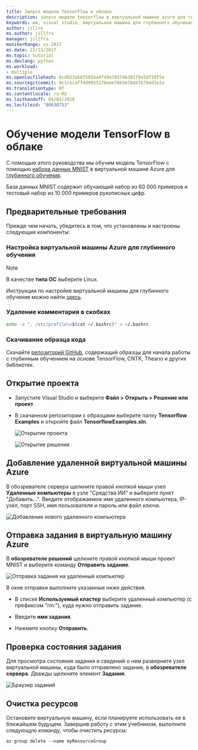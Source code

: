 ```yaml
---
title: Запуск модели TensorFlow в облаке
description: запуск модели tensorflow в виртуальной машине azure для глубинного обучения
keywords: ии, visual studio, виртуальная машина для глубинного обучения
author: jillre
ms.author: jillfra
manager: jillfra
monikerRange: vs-2017
ms.date: 11/13/2017
ms.topic: tutorial
ms.devlang: python
ms.workload:
- multiple
ms.openlocfilehash: 6cd833a687591ba4f49e785746381f9a5d738f5e
ms.sourcegitcommit: 9c1cecaff4d9955276eee7865b78d47679dd1e2a
ms.translationtype: HT
ms.contentlocale: ru-RU
ms.lasthandoff: 04/03/2020
ms.locfileid: "80638753"
---
```

# <a name="train-a-tensorflow-model-in-the-cloud"></a>Обучение модели TensorFlow в облаке

С помощью этого руководства мы обучим модель TensorFlow с помощью [набора данных MNIST](http://yann.lecun.com/exdb/mnist/) в виртуальной машине Azure для [глубинного обучения](/azure/machine-learning/data-science-virtual-machine/deep-learning-dsvm-overview).

База данных MNIST содержит обучающий набор из 60 000 примеров и тестовый набор из 10 000 примеров рукописных цифр.

## <a name="prerequisites"></a>Предварительные требования
Прежде чем начать, убедитесь в том, что установлены и настроены следующие компоненты:

### <a name="setup-azure-deep-learning-virtual-machine"></a>Настройка виртуальной машины Azure для глубинного обучения

> [!NOTE]
> В качестве **типа ОС** выберите Linux.

Инструкции по настройке виртуальной машины для глубинного обучения можно найти [здесь](/azure/machine-learning/data-science-virtual-machine/provision-deep-learning-dsvm).

### <a name="remove-comment-in-parens"></a>Удаление комментария в скобках

```bash
echo -e ". /etc/profile\n$(cat ~/.bashrc)" > ~/.bashrc
```

### <a name="download-sample-code"></a>Скачивание образца кода

Скачайте [репозиторий GitHub](https://github.com/Microsoft/samples-for-ai), содержащий образцы для начала работы с глубинным обучением на основе TensorFlow, CNTK, Theano и других библиотек.

## <a name="open-project"></a>Открытие проекта

- Запустите Visual Studio и выберите **Файл > Открыть > Решение или проект**.

- В скачанном репозитории с образцами выберите папку **Tensorflow Examples** и откройте файл **TensorflowExamples.sln**.

   ![Открытие проекта](media/tensorflow-local/open-project.png)

   ![Открытие решения](media/tensorflow-local/open-solution.png)

## <a name="add-azure-remote-vm"></a>Добавление удаленной виртуальной машины Azure

В обозревателе сервера щелкните правой кнопкой мыши узел **Удаленные компьютеры** в узле "Средства ИИ" и выберите пункт "Добавить…". Введите отображаемое имя удаленного компьютера, IP-узел, порт SSH, имя пользователя и пароль или файл ключа.

![Добавление нового удаленного компьютера](media/tensorflow-vm/add-remote-vm.png)

## <a name="submit-job-to-azure-vm"></a>Отправка задания в виртуальную машину Azure
В **обозревателе решений** щелкните правой кнопкой мыши проект MNIST и выберите команду **Отправить задание**.

![Отправка задания на удаленный компьютер](media/tensorflow-vm/job-submission.png)

В окне отправки выполните указанные ниже действия.

- В списке **Используемый кластер** выберите удаленный компьютер (с префиксом "rm:"), куда нужно отправить задание.

- Введите **имя задания**.

- Нажмите кнопку **Отправить**.

## <a name="check-status-of-job"></a>Проверка состояния задания
Для просмотра состояния задания и сведений о нем разверните узел виртуальной машины, куда было отправлено задание, в **обозревателе сервера**. Дважды щелкните элемент **Задания**.

![Браузер заданий](media/tensorflow-vm/job-browser.png)

## <a name="clean-up-resources"></a>Очистка ресурсов

Остановите виртуальную машину, если планируете использовать ее в ближайшем будущем. Завершив работу с этим учебником, выполните следующую команду, чтобы очистить ресурсы:

```azurecli-interactive
az group delete --name myResourceGroup
```

